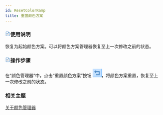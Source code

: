 ```yaml
---
id: ResetColorRamp
title: 重置颜色方案
---
```

### ![](../../img/read.gif)使用说明

恢复为起始颜色方案。可以将颜色方案管理器恢复至上一次修改之前的状态。

### ![](../../img/read.gif)操作步骤

在“颜色管理器”中，点击“重置颜色方案”按钮 ![](img/ResetColorRamp.png)，将颜色方案重置，恢复至上一次修改之前的状态。

### 相关主题

 [关于颜色管理器](ColorRampManager)

